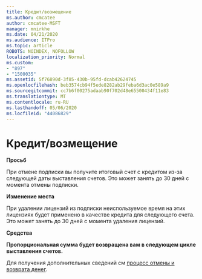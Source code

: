 ```yaml
---
title: Кредит/возмещение
ms.author: cmcatee
author: cmcatee-MSFT
manager: mnirkhe
ms.date: 04/21/2020
ms.audience: ITPro
ms.topic: article
ROBOTS: NOINDEX, NOFOLLOW
localization_priority: Normal
ms.custom:
- "897"
- "1500035"
ms.assetid: 5f76890d-3f85-430b-95fd-dcab42624745
ms.openlocfilehash: beb3574cb94f5ede8282ab29feba6d3ac0e589a9
ms.sourcegitcommit: cc7b6f00275adaab90f702d48e65500434f11e83
ms.translationtype: MT
ms.contentlocale: ru-RU
ms.lasthandoff: 05/06/2020
ms.locfileid: "44086829"
---
```

# <a name="creditrefund"></a>Кредит/возмещение

**Просьб**
  
При отмене подписки вы получите итоговый счет с кредитом из-за следующей даты выставления счетов. Это может занять до 30 дней с момента отмены подписки.
  
**Изменение места**
  
При удалении лицензий из подписки неиспользуемое время на этих лицензиях будет применено в качестве кредита для следующего счета. Это может занять до 30 дней с момента удаления лицензий.

**Средства**

**Пропорциональная сумма будет возвращена вам в следующем цикле выставления счетов.**

Для получения дополнительных сведений см [процесс отмены и возврата денег](https://docs.microsoft.com/microsoft-365/commerce/subscriptions/cancel-your-subscription?view=o365-worldwide). 
